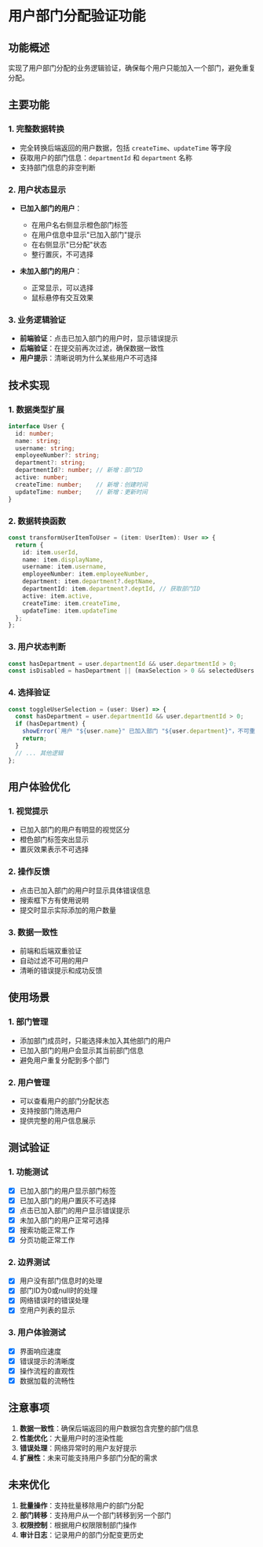 # 用户部门分配验证功能

## 功能概述
实现了用户部门分配的业务逻辑验证，确保每个用户只能加入一个部门，避免重复分配。

## 主要功能

### 1. 完整数据转换
- 完全转换后端返回的用户数据，包括 `createTime`、`updateTime` 等字段
- 获取用户的部门信息：`departmentId` 和 `department` 名称
- 支持部门信息的非空判断

### 2. 用户状态显示
- **已加入部门的用户**：
  - 在用户名右侧显示橙色部门标签
  - 在用户信息中显示"已加入部门"提示
  - 在右侧显示"已分配"状态
  - 整行置灰，不可选择

- **未加入部门的用户**：
  - 正常显示，可以选择
  - 鼠标悬停有交互效果

### 3. 业务逻辑验证
- **前端验证**：点击已加入部门的用户时，显示错误提示
- **后端验证**：在提交前再次过滤，确保数据一致性
- **用户提示**：清晰说明为什么某些用户不可选择

## 技术实现

### 1. 数据类型扩展
```typescript
interface User {
  id: number;
  name: string;
  username: string;
  employeeNumber?: string;
  department?: string;
  departmentId?: number; // 新增：部门ID
  active: number;
  createTime: number;    // 新增：创建时间
  updateTime: number;    // 新增：更新时间
}
```

### 2. 数据转换函数
```typescript
const transformUserItemToUser = (item: UserItem): User => {
  return {
    id: item.userId,
    name: item.displayName,
    username: item.username,
    employeeNumber: item.employeeNumber,
    department: item.department?.deptName,
    departmentId: item.department?.deptId, // 获取部门ID
    active: item.active,
    createTime: item.createTime,
    updateTime: item.updateTime
  };
};
```

### 3. 用户状态判断
```typescript
const hasDepartment = user.departmentId && user.departmentId > 0;
const isDisabled = hasDepartment || (maxSelection > 0 && selectedUsers.length >= maxSelection && !isSelected);
```

### 4. 选择验证
```typescript
const toggleUserSelection = (user: User) => {
  const hasDepartment = user.departmentId && user.departmentId > 0;
  if (hasDepartment) {
    showError(`用户 "${user.name}" 已加入部门 "${user.department}"，不可重复分配`);
    return;
  }
  // ... 其他逻辑
};
```

## 用户体验优化

### 1. 视觉提示
- 已加入部门的用户有明显的视觉区分
- 橙色部门标签突出显示
- 置灰效果表示不可选择

### 2. 操作反馈
- 点击已加入部门的用户时显示具体错误信息
- 搜索框下方有使用说明
- 提交时显示实际添加的用户数量

### 3. 数据一致性
- 前端和后端双重验证
- 自动过滤不可用的用户
- 清晰的错误提示和成功反馈

## 使用场景

### 1. 部门管理
- 添加部门成员时，只能选择未加入其他部门的用户
- 已加入部门的用户会显示其当前部门信息
- 避免用户重复分配到多个部门

### 2. 用户管理
- 可以查看用户的部门分配状态
- 支持按部门筛选用户
- 提供完整的用户信息展示

## 测试验证

### 1. 功能测试
- [x] 已加入部门的用户显示部门标签
- [x] 已加入部门的用户置灰不可选择
- [x] 点击已加入部门的用户显示错误提示
- [x] 未加入部门的用户正常可选择
- [x] 搜索功能正常工作
- [x] 分页功能正常工作

### 2. 边界测试
- [x] 用户没有部门信息时的处理
- [x] 部门ID为0或null时的处理
- [x] 网络错误时的错误处理
- [x] 空用户列表的显示

### 3. 用户体验测试
- [x] 界面响应速度
- [x] 错误提示的清晰度
- [x] 操作流程的直观性
- [x] 数据加载的流畅性

## 注意事项

1. **数据一致性**：确保后端返回的用户数据包含完整的部门信息
2. **性能优化**：大量用户时的渲染性能
3. **错误处理**：网络异常时的用户友好提示
4. **扩展性**：未来可能支持用户多部门分配的需求

## 未来优化

1. **批量操作**：支持批量移除用户的部门分配
2. **部门转移**：支持用户从一个部门转移到另一个部门
3. **权限控制**：根据用户权限限制部门操作
4. **审计日志**：记录用户的部门分配变更历史
